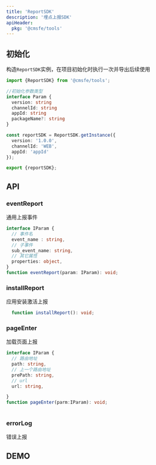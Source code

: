 ```yaml
---
title: 'ReportSDK'
description: '埋点上报SDK'
apiHeader:
  pkg: '@cmsfe/tools'
---
```


## 初始化

构造`ReportSDK`实例，在项目初始化时执行一次并导出后续使用

```ts
import {ReportSDK} from '@cmsfe/tools';

//初始化参数类型
interface Param {
  version: string
  channelId: string
  appId: string
  packageName?: string
}

const reportSDK = ReportSDK.getInstance({
  version: '1.0.0',
  channelId: 'WEB',
  appId: 'appId'
});

export {reportSDK};
```

## API

### eventReport

通用上报事件

``` typescript
interface IParam {
  // 事件名
  event_name : string,
  // 子事件
  sub_event_name: string,
  // 其它属性
  properties: object,
}
function eventReport(param: IParam): void;
```

### installReport

应用安装激活上报

``` typescript
  function installReport(): void;

```

### pageEnter
加载页面上报

``` typescript
interface IParam {
  // 路由地址
  path: string,
  // 上一个路由地址
  prePath: string,
  // url
  url: string,

}
function pageEnter(parm:IParam): void;
  

```

### errorLog
错误上报

## DEMO

<code src="../../src/demo/tools/report_sdk/default.tsx" defaultShowCode ></code>
